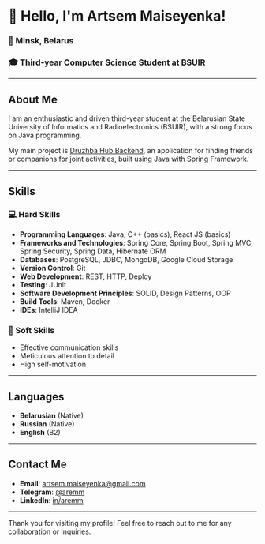 # 👋 Hello, I'm Artsem Maiseyenka!

### 📍 Minsk, Belarus
### 🎓 Third-year Computer Science Student at BSUIR

---

## About Me

I am an enthusiastic and driven third-year student at the Belarusian State University of Informatics and Radioelectronics (BSUIR), with a strong focus on Java programming.

My main project is [Druzhba Hub Backend](https://github.com/aremm23/druzhba-hub-backend-java.git), an application for finding friends or companions for joint activities, built using Java with Spring Framework.

---

## Skills

### 💻 Hard Skills
- **Programming Languages**: Java, C++ (basics), React JS (basics)
- **Frameworks and Technologies**: Spring Core, Spring Boot, Spring MVC, Spring Security, Spring Data, Hibernate ORM
- **Databases**: PostgreSQL, JDBC, MongoDB, Google Cloud Storage
- **Version Control**: Git
- **Web Development**: REST, HTTP, Deploy
- **Testing**: JUnit
- **Software Development Principles**: SOLID, Design Patterns, OOP
- **Build Tools**: Maven, Docker
- **IDEs**: IntelliJ IDEA

### 🌟 Soft Skills
- Effective communication skills
- Meticulous attention to detail
- High self-motivation

---

## Languages

- **Belarusian** (Native)
- **Russian** (Native)
- **English** (B2)
  
---

## Contact Me

- **Email**: [artsem.maiseyenka@gmail.com](mailto:artsem.maiseyenka@gmail.com)
- **Telegram**: [@aremm](https://t.me/Aremm)
- **LinkedIn**: [in/aremm](https://www.linkedin.com/in/aremm/)

---

Thank you for visiting my profile! Feel free to reach out to me for any collaboration or inquiries.

